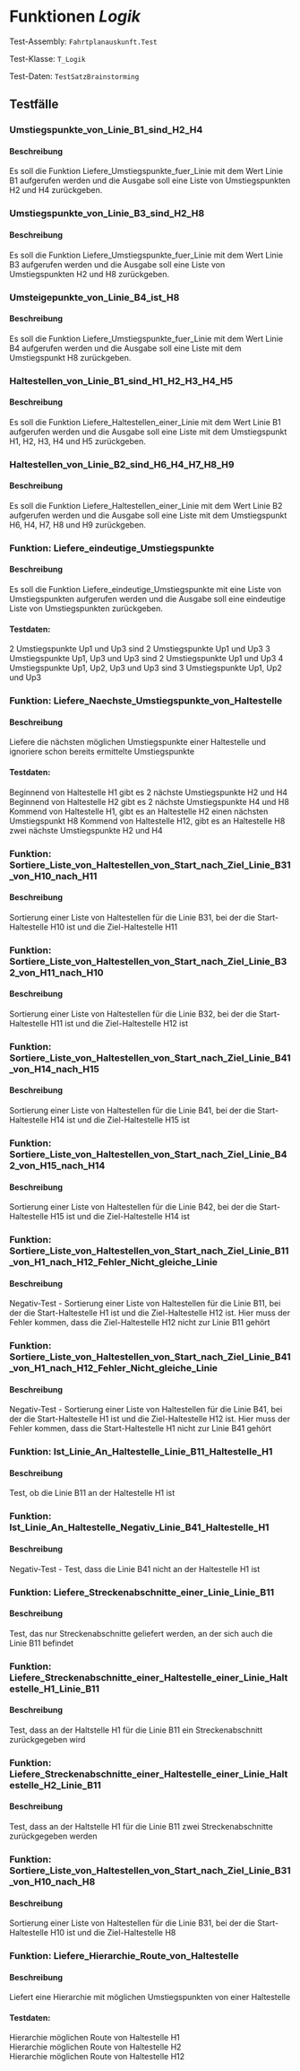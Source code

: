 # Funktionen *Logik*

Test-Assembly: `Fahrtplanauskunft.Test`

Test-Klasse: `T_Logik`

Test-Daten: `TestSatzBrainstorming`

## Testfälle

### Umstiegspunkte_von_Linie_B1_sind_H2_H4

#### Beschreibung

Es soll die Funktion Liefere_Umstiegspunkte_fuer_Linie mit dem Wert Linie B1 aufgerufen werden und die Ausgabe soll eine Liste von Umstiegspunkten H2 und H4 zurückgeben.

### Umstiegspunkte_von_Linie_B3_sind_H2_H8

#### Beschreibung

Es soll die Funktion Liefere_Umstiegspunkte_fuer_Linie mit dem Wert Linie B3 aufgerufen werden und die Ausgabe soll eine Liste von Umstiegspunkten H2 und H8 zurückgeben.

### Umsteigepunkte_von_Linie_B4_ist_H8

#### Beschreibung

Es soll die Funktion Liefere_Umstiegspunkte_fuer_Linie mit dem Wert Linie B4 aufgerufen werden und die Ausgabe soll eine Liste mit dem Umstiegspunkt H8 zurückgeben.

### Haltestellen_von_Linie_B1_sind_H1_H2_H3_H4_H5

#### Beschreibung

Es soll die Funktion Liefere_Haltestellen_einer_Linie mit dem Wert Linie B1 aufgerufen werden und die Ausgabe soll eine Liste mit dem Umstiegspunkt H1, H2, H3, H4 und H5 zurückgeben.

### Haltestellen_von_Linie_B2_sind_H6_H4_H7_H8_H9

#### Beschreibung

Es soll die Funktion Liefere_Haltestellen_einer_Linie mit dem Wert Linie B2 aufgerufen werden und die Ausgabe soll eine Liste mit dem Umstiegspunkt H6, H4, H7, H8 und H9 zurückgeben.

### Funktion: Liefere_eindeutige_Umstiegspunkte

#### Beschreibung

Es soll die Funktion Liefere_eindeutige_Umstiegspunkte mit eine Liste von Umstiegspunkten aufgerufen werden und die Ausgabe soll eine eindeutige Liste von Umstiegspunkten zurückgeben.

#### Testdaten:

2 Umstiegspunkte Up1 und Up3 sind 2 Umstiegspunkte Up1 und Up3
3 Umstiegspunkte Up1, Up3 und Up3 sind 2 Umstiegspunkte Up1 und Up3
4 Umstiegspunkte Up1, Up2, Up3 und Up3 sind 3 Umstiegspunkte Up1, Up2 und Up3

###  Funktion: Liefere_Naechste_Umstiegspunkte_von_Haltestelle

#### Beschreibung

Liefere die nächsten möglichen Umstiegspunkte einer Haltestelle und ignoriere schon bereits ermittelte Umstiegspunkte

#### Testdaten:

Beginnend von Haltestelle H1 gibt es 2 nächste Umstiegspunkte H2 und H4
Beginnend von Haltestelle H2 gibt es 2 nächste Umstiegspunkte H4 und H8
Kommend von Haltestelle H1, gibt es an Haltestelle H2 einen nächsten Umstiegspunkt H8
Kommend von Haltestelle H12, gibt es an Haltestelle H8 zwei nächste Umstiegspunkte H2 und H4

### Funktion: Sortiere_Liste_von_Haltestellen_von_Start_nach_Ziel_Linie_B31_von_H10_nach_H11

#### Beschreibung

Sortierung einer Liste von Haltestellen für die Linie B31, bei der die Start-Haltestelle H10 ist und die Ziel-Haltestelle H11

### Funktion: Sortiere_Liste_von_Haltestellen_von_Start_nach_Ziel_Linie_B32_von_H11_nach_H10

#### Beschreibung

Sortierung einer Liste von Haltestellen für die Linie B32, bei der die Start-Haltestelle H11 ist und die Ziel-Haltestelle H12 ist

### Funktion: Sortiere_Liste_von_Haltestellen_von_Start_nach_Ziel_Linie_B41_von_H14_nach_H15

#### Beschreibung

Sortierung einer Liste von Haltestellen für die Linie B41, bei der die Start-Haltestelle H14 ist und die Ziel-Haltestelle H15 ist

### Funktion: Sortiere_Liste_von_Haltestellen_von_Start_nach_Ziel_Linie_B42_von_H15_nach_H14

#### Beschreibung

Sortierung einer Liste von Haltestellen für die Linie B42, bei der die Start-Haltestelle H15 ist und die Ziel-Haltestelle H14 ist

### Funktion: Sortiere_Liste_von_Haltestellen_von_Start_nach_Ziel_Linie_B11_von_H1_nach_H12_Fehler_Nicht_gleiche_Linie

#### Beschreibung

Negativ-Test - Sortierung einer Liste von Haltestellen für die Linie B11, bei der die Start-Haltestelle H1 ist und die Ziel-Haltestelle H12 ist. Hier muss der Fehler kommen, dass die Ziel-Haltestelle H12 nicht zur Linie B11 gehört

### Funktion: Sortiere_Liste_von_Haltestellen_von_Start_nach_Ziel_Linie_B41_von_H1_nach_H12_Fehler_Nicht_gleiche_Linie

#### Beschreibung

Negativ-Test - Sortierung einer Liste von Haltestellen für die Linie B41, bei der die Start-Haltestelle H1 ist und die Ziel-Haltestelle H12 ist. Hier muss der Fehler kommen, dass die Start-Haltestelle H1 nicht zur Linie B41 gehört

### Funktion: Ist_Linie_An_Haltestelle_Linie_B11_Haltestelle_H1

#### Beschreibung

Test, ob die Linie B11 an der Haltestelle H1 ist

### Funktion: Ist_Linie_An_Haltestelle_Negativ_Linie_B41_Haltestelle_H1

#### Beschreibung

Negativ-Test - Test, dass die Linie B41 nicht an der Haltestelle H1 ist

### Funktion: Liefere_Streckenabschnitte_einer_Linie_Linie_B11

#### Beschreibung

Test, das nur Streckenabschnitte geliefert werden, an der sich auch die Linie B11 befindet

### Funktion: Liefere_Streckenabschnitte_einer_Haltestelle_einer_Linie_Haltestelle_H1_Linie_B11

#### Beschreibung

Test, dass an der Haltstelle H1 für die Linie B11 ein Streckenabschnitt zurückgegeben wird

### Funktion: Liefere_Streckenabschnitte_einer_Haltestelle_einer_Linie_Haltestelle_H2_Linie_B11

#### Beschreibung

Test, dass an der Haltstelle H1 für die Linie B11 zwei Streckenabschnitte zurückgegeben werden

### Funktion: Sortiere_Liste_von_Haltestellen_von_Start_nach_Ziel_Linie_B31_von_H10_nach_H8

#### Beschreibung

Sortierung einer Liste von Haltestellen für die Linie B31, bei der die Start-Haltestelle H10 ist und die Ziel-Haltestelle H8
###  Funktion: Liefere_Hierarchie_Route_von_Haltestelle  

#### Beschreibung  

Liefert eine Hierarchie mit möglichen Umstiegspunkten von einer Haltestelle

#### Testdaten:

Hierarchie möglichen Route von Haltestelle H1  
Hierarchie möglichen Route von Haltestelle H2  
Hierarchie möglichen Route von Haltestelle H12
